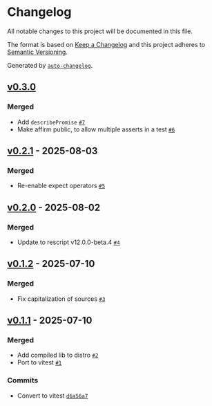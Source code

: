 # Changelog

All notable changes to this project will be documented in this file.

The format is based on [Keep a Changelog](https://keepachangelog.com/en/1.0.0/)
and this project adheres to [Semantic Versioning](https://semver.org/spec/v2.0.0.html).

Generated by [`auto-changelog`](https://github.com/CookPete/auto-changelog).

## [v0.3.0](https://github.com/greenfinity/rescript-vitest/compare/v0.2.1...v0.3.0)

### Merged

- Add `describePromise` [`#7`](https://github.com/greenfinity/rescript-vitest/pull/7)
- Make affirm public, to allow multiple asserts in a test [`#6`](https://github.com/greenfinity/rescript-vitest/pull/6)

## [v0.2.1](https://github.com/greenfinity/rescript-vitest/compare/v0.2.0...v0.2.1) - 2025-08-03

### Merged

- Re-enable expect operators [`#5`](https://github.com/greenfinity/rescript-vitest/pull/5)

## [v0.2.0](https://github.com/greenfinity/rescript-vitest/compare/v0.1.2...v0.2.0) - 2025-08-02

### Merged

- Update to rescript v12.0.0-beta.4 [`#4`](https://github.com/greenfinity/rescript-vitest/pull/4)

## [v0.1.2](https://github.com/greenfinity/rescript-vitest/compare/v0.1.1...v0.1.2) - 2025-07-10

### Merged

- Fix capitalization of sources [`#3`](https://github.com/greenfinity/rescript-vitest/pull/3)

## [v0.1.1](https://github.com/greenfinity/rescript-vitest/compare/v0.0.0...v0.1.1) - 2025-07-10

### Merged

- Add compiled lib to distro [`#2`](https://github.com/greenfinity/rescript-vitest/pull/2)
- Port to vitest [`#1`](https://github.com/greenfinity/rescript-vitest/pull/1)

### Commits

- Convert to vitest [`d6a56a7`](https://github.com/greenfinity/rescript-vitest/commit/d6a56a79c78fdc1427e8631f1715deccaa29af6d)
